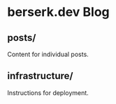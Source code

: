 # berserk.dev Blog
## posts/
Content for individual posts.

## infrastructure/
Instructions for deployment.
